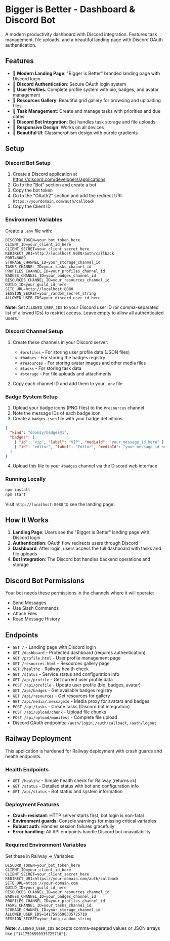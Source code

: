 # Bigger is Better - Dashboard & Discord Bot

A modern productivity dashboard with Discord integration. Features task management, file uploads, and a beautiful landing page with Discord OAuth authentication.

## Features

- 🎨 **Modern Landing Page**: "Bigger is Better" branded landing page with Discord login
- 🔐 **Discord Authentication**: Secure OAuth login system
- 👤 **User Profiles**: Complete profile system with bio, badges, and avatar management
- 📁 **Resources Gallery**: Beautiful grid gallery for browsing and uploading files
- 📅 **Task Management**: Create and manage tasks with priorities and due dates
- 🤖 **Discord Bot Integration**: Bot handles task storage and file uploads
- 📱 **Responsive Design**: Works on all devices
- 🌈 **Beautiful UI**: Glassmorphism design with purple gradients

## Setup

### Discord Bot Setup
1. Create a Discord application at https://discord.com/developers/applications
2. Go to the "Bot" section and create a bot
3. Copy the bot token
4. Go to the "OAuth2" section and add the redirect URI: `https://yourdomain.com/auth/callback`
5. Copy the Client ID

### Environment Variables
Create a `.env` file with:
```
DISCORD_TOKEN=your_bot_token_here
CLIENT_ID=your_client_id_here
CLIENT_SECRET=your_client_secret_here
REDIRECT_URI=http://localhost:8080/auth/callback
PORT=8080
STORAGE_CHANNEL_ID=your_storage_channel_id
TASKS_CHANNEL_ID=your_tasks_channel_id
PROFILES_CHANNEL_ID=your_profiles_channel_id
BADGES_CHANNEL_ID=your_badges_channel_id
RESOURCES_CHANNEL_ID=your_resources_channel_id
GUILD_ID=your_guild_id_here
SITE_URL=http://localhost:8080
SESSION_SECRET=your_random_secret_string
ALLOWED_USER_IDS=your_discord_user_id_here
```

**Note**: Set `ALLOWED_USER_IDS` to your Discord user ID (or comma-separated list of allowed IDs) to restrict access. Leave empty to allow all authenticated users.

### Discord Channel Setup
1. Create these channels in your Discord server:
   - `#profiles` - For storing user profile data (JSON files)
   - `#badges` - For storing the badges registry
   - `#resources` - For storing avatar images and other media files
   - `#tasks` - For storing task data
   - `#storage` - For file uploads and attachments

2. Copy each channel ID and add them to your `.env` file

### Badge System Setup
1. Upload your badge icons (PNG files) to the `#resources` channel
2. Note the message IDs of each badge icon
3. Create a `badges.json` file with your badge definitions:
```json
{
  "kind": "doomzy/badges@1",
  "badges": [
    { "id": "vip", "label": "VIP", "mediaId": "your_message_id_here" },
    { "id": "editor", "label": "Editor", "mediaId": "your_message_id_here" }
  ]
}
```
4. Upload this file to your `#badges` channel via the Discord web interface

### Running Locally
```bash
npm install
npm start
```

Visit `http://localhost:8080` to see the landing page!

## How It Works

1. **Landing Page**: Users see the "Bigger is Better" landing page with Discord login
2. **Authentication**: OAuth flow redirects users through Discord
3. **Dashboard**: After login, users access the full dashboard with tasks and file uploads
4. **Bot Integration**: The Discord bot handles backend operations and storage

## Discord Bot Permissions

Your bot needs these permissions in the channels where it will operate:
- Send Messages
- Use Slash Commands
- Attach Files
- Read Message History

## Endpoints

- `GET /` - Landing page with Discord login
- `GET /dashboard` - Protected dashboard (requires authentication)
- `GET /profile.html` - User profile management page
- `GET /resources.html` - Resources gallery page
- `GET /healthz` - Railway health check
- `GET /status` - Service status and configuration info
- `GET /api/profile` - Get current user profile data
- `POST /api/profile` - Update user profile (bio, badges, avatar)
- `GET /api/badges` - Get available badges registry
- `GET /api/resources` - Get resources for gallery
- `GET /api/media/:messageId` - Media proxy for avatars and badges
- `POST /api/tasks` - Create tasks (Discord bot integration)
- `POST /api/upload/chunk` - Upload file chunks
- `POST /api/upload/manifest` - Complete file upload
- Discord OAuth endpoints: `/auth/login`, `/auth/callback`, `/auth/logout`

## Railway Deployment

This application is hardened for Railway deployment with crash guards and health endpoints.

### Health Endpoints
- `GET /healthz` - Simple health check for Railway (returns `ok`)
- `GET /status` - Detailed status with bot and configuration info
- `GET /api/status` - Bot status and system information

### Deployment Features
- **Crash-resistant**: HTTP server starts first, bot login is non-fatal
- **Environment guards**: Console warnings for missing critical variables
- **Robust auth**: Handles session failures gracefully
- **Error handling**: All API endpoints handle Discord bot unavailability

### Required Environment Variables

Set these in Railway → Variables:

```
DISCORD_TOKEN=your_bot_token_here
CLIENT_ID=your_client_id_here
CLIENT_SECRET=your_client_secret_here
REDIRECT_URI=https://your-domain.com/auth/callback
SITE_URL=https://your-domain.com
GUILD_ID=your_guild_id_here
RESOURCES_CHANNEL_ID=your_resources_channel_id
BADGES_CHANNEL_ID=your_badges_channel_id
PROFILES_CHANNEL_ID=your_profiles_channel_id
TASKS_CHANNEL_ID=your_tasks_channel_id
STORAGE_CHANNEL_ID=your_storage_channel_id
ALLOWED_USER_IDS=1417596590335725710
SESSION_SECRET=your_long_random_string
```

**Note**: `ALLOWED_USER_IDS` accepts comma-separated values or JSON arrays like `["1417596590335725710"]`.
